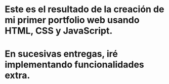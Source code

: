 # Este es el resultado de la creación de mi primer portfolio web usando HTML, CSS y JavaScript.
# En sucesivas entregas, iré implementando funcionalidades extra.
